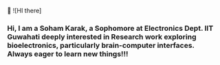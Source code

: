👋
![HI there]

<h3 >
Hi, I am a Soham Karak, a Sophomore at Electronics Dept. IIT Guwahati deeply interested in Research work exploring bioelectronics, particularly brain-computer interfaces.
<br>
Always eager to learn new things!!!

